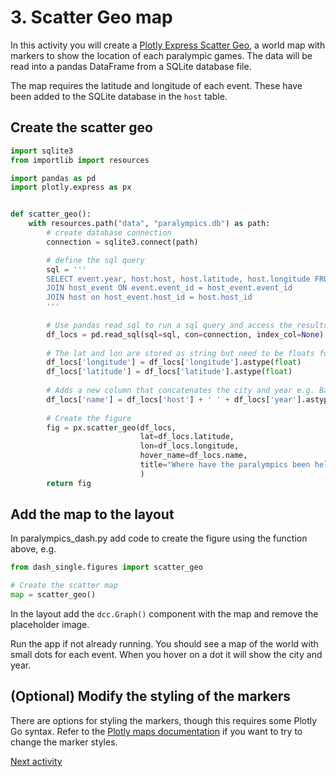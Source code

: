 # 3. Scatter Geo map

In this activity you will create
a [Plotly Express Scatter Geo](https://plotly.com/python-api-reference/generated/plotly.express.scatter_geo.html?highlight=scatter_geo),
a world map with markers to show the location of each paralympic games. The data will be read into a pandas DataFrame from a
SQLite database file.

The map requires the latitude and longitude of each event. These have been added to the SQLite database in the `host`
table.

## Create the scatter geo

```python
import sqlite3
from importlib import resources

import pandas as pd
import plotly.express as px


def scatter_geo():
    with resources.path("data", "paralympics.db") as path:
        # create database connection
        connection = sqlite3.connect(path)

        # define the sql query
        sql = '''
        SELECT event.year, host.host, host.latitude, host.longitude FROM event
        JOIN host_event ON event.event_id = host_event.event_id
        JOIN host on host_event.host_id = host.host_id
        '''
        
        # Use pandas read_sql to run a sql query and access the results as a DataFrame
        df_locs = pd.read_sql(sql=sql, con=connection, index_col=None)
        
        # The lat and lon are stored as string but need to be floats for the scatter_geo
        df_locs['longitude'] = df_locs['longitude'].astype(float)
        df_locs['latitude'] = df_locs['latitude'].astype(float)
        
        # Adds a new column that concatenates the city and year e.g. Barcelona 2012
        df_locs['name'] = df_locs['host'] + ' ' + df_locs['year'].astype(str)
        
        # Create the figure
        fig = px.scatter_geo(df_locs,
                             lat=df_locs.latitude,
                             lon=df_locs.longitude,
                             hover_name=df_locs.name,
                             title="Where have the paralympics been held?",
                             )
        return fig
```

## Add the map to the layout
In paralympics_dash.py add code to create the figure using the function above, e.g.

```python
from dash_single.figures import scatter_geo

# Create the scatter map
map = scatter_geo()
```

In the layout add the `dcc.Graph()` component with the map and remove the placeholder image.

Run the app if not already running. You should see a map of the world with small dots for each event. When you hover on
a dot it will show the city and year.

## (Optional) Modify the styling of the markers
There are options for styling the markers, though this requires some Plotly Go syntax. Refer to the [Plotly maps
documentation](https://plotly.com/python/scatter-plots-on-maps/) if you want to try to change the marker styles.

[Next activity](2-5-stats-card.md)